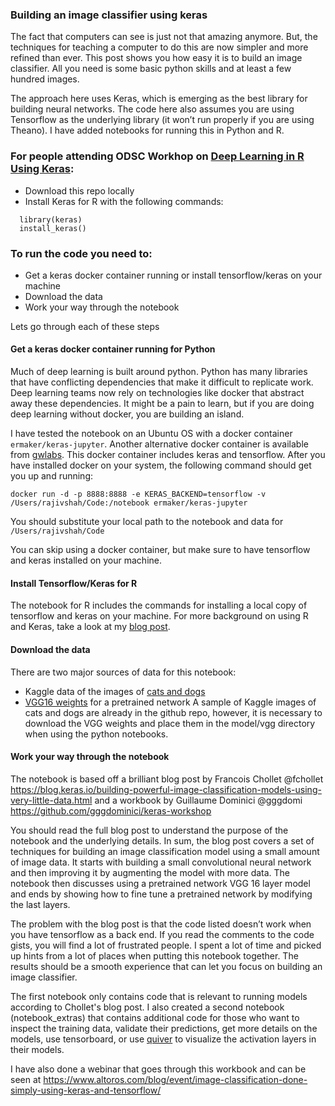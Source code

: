
### Building an image classifier using keras

The fact that computers can see is just not that amazing anymore.  But, the techniques for teaching a computer to do this are now simpler and more refined than ever.  This post shows you how easy it is to build an image classifier.  All you need is some basic python skills and at least a few hundred images.  
  
The approach here uses Keras, which is emerging as the best library for building neural networks. The code here also assumes you are using Tensorflow as the underlying library (it won’t run properly if you are using Theano).  I have added notebooks for running this in Python and R.

### For people attending ODSC Workhop on [Deep Learning in R Using Keras](https://odsc.com/training/portfolio/deep-learning-r-using-keras):
- Download this repo locally
- Install Keras for R with the following commands:
```
  library(keras)
  install_keras()
```   
  
### To run the code you need to:  
- Get a keras docker container running or install tensorflow/keras on your machine
- Download the data  
- Work your way through the notebook  

Lets go through each of these steps

#### Get a keras docker container running for Python 
Much of deep learning is built around python. Python has many libraries that have conflicting dependencies that make it difficult to replicate work. Deep learning teams now rely on technologies like docker that abstract away these dependencies.  It might be a pain to learn, but if you are doing deep learning without docker, you are building an island.  
  
I have tested the notebook on an Ubuntu OS with a docker container `ermaker/keras-jupyter`. Another alternative docker container is available from [gwlabs](http://gw.tnode.com/docker/keras-full/).  This docker container includes keras and tensorflow.  After you have installed docker on your system, the following command should get you up and running:  

`docker run -d -p 8888:8888 -e KERAS_BACKEND=tensorflow -v /Users/rajivshah/Code:/notebook ermaker/keras-jupyter`  

You should substitute your local path to the notebook and data for `/Users/rajivshah/Code`  

You can skip using a docker container, but make sure to have tensorflow and keras installed on your machine.

#### Install Tensorflow/Keras for R
The notebook for R includes the commands for installing a local copy of tensorflow and keras on your machine. For more background on using R and Keras, take a look at my [blog post](https://datascienceplus.com/deep-learning-with-r/).

#### Download the data  
There are two major sources of data for this notebook:  
- Kaggle data of the images of [cats and dogs](https://www.kaggle.com/c/dogs-vs-cats/data)  
- [VGG16 weights](https://gist.github.com/baraldilorenzo/07d7802847aaad0a35d3) for a pretrained network 
A sample of Kaggle images of cats and dogs are already in the github repo, however, it is necessary to download the VGG weights and place them in the model/vgg directory when using the python notebooks.  

#### Work your way through the notebook
The notebook is based off a brilliant blog post by Francois Chollet @fchollet https://blog.keras.io/building-powerful-image-classification-models-using-very-little-data.html and a workbook by Guillaume Dominici @gggdomi https://github.com/gggdominici/keras-workshop  

You should read the full blog post to understand the purpose of the notebook and the underlying details.  In sum, the blog post covers a set of techniques for building an image classification model using a small amount of image data.  It starts with building a small convolutional neural network and then improving it by augmenting the model with more data.  The notebook then discusses using a pretrained network VGG 16 layer model and ends by showing how to fine tune a pretrained network by modifying the last layers.  
  
The problem with the blog post is that the code listed doesn’t work when you have tensorflow as a back end.  If you read the comments to the code gists, you will find a lot of frustrated people.  I spent a lot of time and picked up hints from a lot of places when putting this notebook together. The results should be a smooth experience that can let you focus on building an image classifier.

The first notebook only contains code that is relevant to running models according to Chollet's blog post.  I also created a second notebook (notebook_extras) that contains additional code for those who want to inspect the training data, validate their predictions, get more details on the models, use tensorboard, or use [quiver](https://github.com/jakebian/quiver) to visualize the activation layers in their models.

I have also done a webinar that goes through this workbook and can be seen at https://www.altoros.com/blog/event/image-classification-done-simply-using-keras-and-tensorflow/
